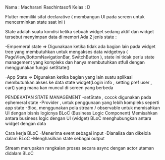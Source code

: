 Nama : Macharani Raschintasofi
Kelas : D

Flutter memiliki sifat declarative ( membangun UI pada screen untuk mencerminkan state saat ini )

State adalah suatu kondisi ketika sebuah widget sedang aktif dan widget tersebut menyimpan data di memori
Ada 2 jenis state :

-Empemeral state => Digunakaan ketika tidak ada bagian lain pada widget tree yang membutuhkan untuk mengakses data widgetnya ( PageView,BottomNavigationBar, SwitchButton ), state ini tidak perlu state management yang kompleks dan hanya membutuhkan stfull dengan menggunakan fungsi setState()

-App State => Digunakan ketika bagian yang lain suatu aplikasi membutuhkan akses ke data state widget(Login info , setting pref user , cart) yang mana kan muncul di screen yang berbeda

PENDEKATAN STATE MANAGEMENT
-setState , cocok digunakan pada ephemeral state
-Provider , untuk penggunaan yang lebih kompleks seperti app state
-Bloc, menggunakan pola stream / observable untuk memisahkan UI dengan bisnis logicnya
BLoC (Business Logic Component)
Memisahkan antara business logic dengan UI (widget)
BLoC menghubungkan antara widget dengan data

Cara kerja BLoC
-Menerima event sebagai input
-Dianalisa dan dikelola dalam BLoC
-Menghasilkan state sebagai output

Stream merupakan rangkaian proses secara async dengan actor utaman didalam BLoC
